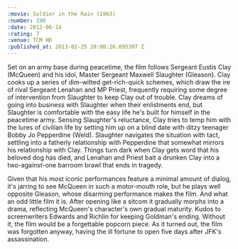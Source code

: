 ```yaml
--- 
:movie: Soldier in the Rain (1963)
:number: 190
:date: 2012-06-14
:rating: 7
:venue: TCM HD
:published_at: 2013-02-25 20:00:26.095307 Z
---
```

Set on an army base during peacetime, the film follows Sergeant Eustis Clay (McQueen) and his idol, Master Sergeant Maxwell Slaughter (Gleason). Clay cooks up a series of dim-witted get-rich-quick schemes, which draw the ire of rival Sergeant Lenahan and MP Priest, frequently requiring some degree of intervention from Slaughter to keep Clay out of trouble. Clay dreams of going into business with Slaughter when their enlistments end, but Slaughter is comfortable with the easy life he's built for himself in the peacetime army. Sensing Slaughter's reluctance, Clay tries to temp him with the lures of civilian life by setting him up on a blind date with ditzy teenager Bobby Jo Pepperdine (Weld). Slaughter navigates the situation with tact, settling into a fatherly relationship with Pepperdine that somewhat mirrors his relationship with Clay. Things turn dark when Clay gets word that his beloved dog has died, and Lenahan and Priest bait a drunken Clay into a two-against-one barroom brawl that ends in tragedy.

Given that his most iconic performances feature a minimal amount of dialog, it's jarring to see McQueen in such a motor-mouth role, but he plays well opposite Gleason, whose disarming performance makes the film. And what an odd little film it is. After opening like a sitcom it gradually morphs into a drama, reflecting McQueen's character's own gradual maturity. Kudos to screenwriters Edwards and Richlin for keeping Goldman's ending.  Without it, the film would be a forgettable popcorn piece. As it turned out, the film was forgotten anyway, having the ill fortune to open five days after JFK's assassination.
